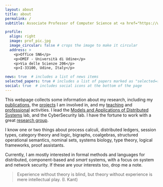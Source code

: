 ```yaml
---
layout: about
title: about
permalink: /
subtitle: Associate Professor of Computer Science at <a href="https://www.dmif.uniud.it">DMIF</a>, <a href="https://www.uniud.it">University of Udine</a>.

profile:
  align: right
  image: prof_pic.jpg
  image_circular: false # crops the image to make it circular
  address: >
    <p>Office SN6</p>
    <p>DMIF - Università di Udine</p>
    <p>Via delle Scienze 206</p>
    <p>I-33100, Udine, Italy</p>

news: true  # includes a list of news items
selected_papers: true # includes a list of papers marked as "selected={true}"
social: true  # includes social icons at the bottom of the page
---
```

This webpage collects some information about my research, including my [publications](/publications/), the [projects](/projects/) I am involved in, and my [teaching](/teaching/) and [professional](/services/) activities.
I lead the [Models and Applications of Distributed Systems](https://mads.uniud.it) lab, and the CyberSecurity lab.
I have the fortune to work with a great [research group](/group/).

[I am a *horizontal* scientist, rather than vertical. I prefer to range over many different subjects, finding connections between apparently distant subjects.]::
I know one or two things about
process calculi,
distributed ledgers,
session types,
category theory and logic, 
bigraphs, 
coalgebras, 
structured operational semantics, 
nominal sets, 
systems biology, 
type theory, 
logical frameworks,
proof assistants.

Currently, I am mostly interested in formal methods and languages for distributed, component-based and *smart* systems, with a focus on system and network security.
If these are your interests too, drop me a note.

> Experience without theory is blind, but theory without experience is mere intellectual play. (I. Kant)